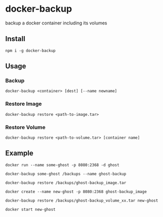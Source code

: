 # docker-backup

backup a docker container including its volumes

## Install
`npm i -g docker-backup`

## Usage

### Backup
`docker-backup <container> [dest] [--name newname]`

### Restore Image
`docker-backup restore <path-to-image.tar>`

### Restore Volume
`docker-backup restore <path-to-volume.tar> [container name]`


## Example

``docker run --name some-ghost -p 8080:2368 -d ghost``

``docker-backup some-ghost /backups --name ghost-backup``

``docker-backup restore /backups/ghost-backup_image.tar``

``docker create --name new-ghost -p 8080:2368 ghost-backup_image``

``docker-backup restore /backups/ghost-backup_volume_xx.tar new-ghost``

``docker start new-ghost``
